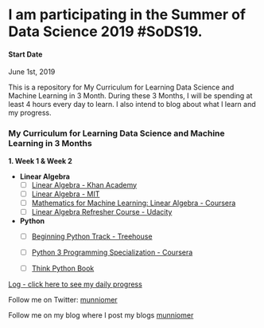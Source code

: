 # I am participating in the Summer of Data Science 2019 #SoDS19.


#### Start Date
June 1st, 2019

This is a repository for My Curriculum for Learning Data Science and Machine Learning in 3 Month. During these 3 Months, I will be spending at least 4 hours every day to learn. I also intend to blog about what I learn and my progress.

### My Curriculum for Learning Data Science and Machine Learning in 3 Months

**1. Week 1 & Week 2**
   * **Linear Algebra**
      - [ ] [Linear Algebra - Khan Academy ](https://www.khanacademy.org/math/linear-algebra)
      - [ ] [Linear Algebra - MIT](https://ocw.mit.edu/courses/mathematics/18-06-linear-algebra-spring-2010/)
      - [ ] [Mathematics for Machine Learning: Linear Algebra - Coursera](https://www.coursera.org/learn/linear-algebra-machine-learning) 
      - [ ] [Linear Algebra Refresher Course - Udacity ](https://www.udacity.com/course/linear-algebra-refresher-course--ud953) 
   * **Python**
      - [ ] [Beginning Python Track - Treehouse ](https://teamtreehouse.com/tracks/beginning-python)
      - [ ] [Python 3 Programming Specialization - Coursera](https://www.coursera.org/specializations/python-3-programming/)
      - [ ] [Think Python Book](https://github.com/AllenDowney/ThinkPython) 
    
      
      
[Log - click here to see my daily progress](log.md)

Follow me on Twitter: [munniomer](https://twitter.com/munniomer)

Follow me on my blog where I post my blogs [munniomer](https://munniomer.wordpress.com/)



